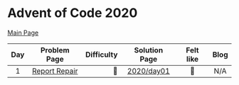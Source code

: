 # Advent of Code 2020

[Main Page](https://adventofcode.com/2020)

| Day |                     Problem Page                     | Difficulty |       Solution Page       | Felt like | Blog |
| :---: |:----------------------------------------------------:| ---: |:-------------------------:|:---------:| :---: |
| 1 | [Report Repair](https://adventofcode.com/2020/day/1) | :star2: | [2020/day01](/year20/day01) |  :cake:   | N/A |
